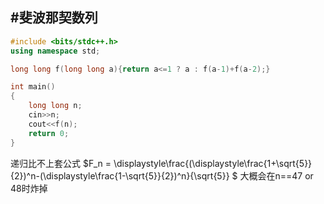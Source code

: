 #斐波那契数列
---
```c++
#include <bits/stdc++.h>
using namespace std;

long long f(long long a){return a<=1 ? a : f(a-1)+f(a-2);}

int main()
{
    long long n;
    cin>>n;
    cout<<f(n);
    return 0;
}
```
递归比不上套公式
$F_n = \displaystyle\frac{(\displaystyle\frac{1+\sqrt{5}}{2})^n-(\displaystyle\frac{1-\sqrt{5}}{2})^n}{\sqrt{5}}
$
大概会在n==47 or 48时炸掉